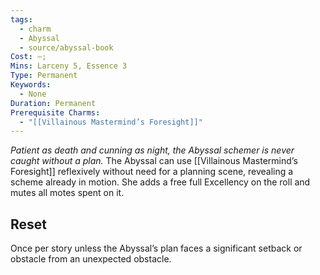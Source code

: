 ```yaml
---
tags:
  - charm
  - Abyssal
  - source/abyssal-book
Cost: —; 
Mins: Larceny 5, Essence 3
Type: Permanent
Keywords:
  - None
Duration: Permanent
Prerequisite Charms:
  - "[[Villainous Mastermind’s Foresight]]"
---
```

*Patient as death and cunning as night, the Abyssal schemer is never caught without a plan.*
The Abyssal can use [[Villainous Mastermind’s Foresight]] reflexively without need for a planning scene, revealing a scheme already in motion. She adds a free full Excellency on the roll and mutes all motes spent on it.
## Reset 
Once per story unless the Abyssal’s plan faces a significant setback or obstacle from an unexpected obstacle.